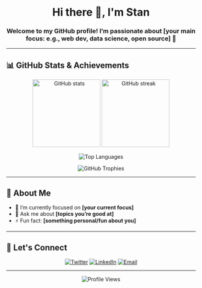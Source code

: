<!-- Profile Header -->
<h1 align="center">Hi there 👋, I'm Stan</h1>
<h3 align="center">Welcome to my GitHub profile! I’m passionate about [your main focus: e.g., web dev, data science, open source] 🚀</h3>

---

## 📊 GitHub Stats & Achievements

<p align="center">
  <!-- Total contributions/stats -->
  <img src="https://github-readme-stats.vercel.app/api?username=stanshopfans&show_icons=true&theme=github_dark&count_private=true" alt="GitHub stats" height="180"/>

  <!-- Streak counter -->
  <img src="https://github-readme-streak-stats.herokuapp.com?user=stanshopfans&theme=github-dark&date_format=M%20j%5B%2C%20Y%5D" alt="GitHub streak" height="180"/>
</p>

<p align="center">
  <!-- Top languages -->
  <img src="https://github-readme-stats.vercel.app/api/top-langs/?username=stanshopfans&layout=compact&theme=github_dark&langs_count=8" alt="Top Languages"/>
</p>

<p align="center">
  <!-- Trophy case -->
  <img src="https://github-profile-trophy.vercel.app/?username=stanshopfans&theme=darkhub&no-frame=true&column=6" alt="GitHub Trophies"/>
</p>

---

## 🌱 About Me

- 🧠 I’m currently focused on **[your current focus]**
- 💬 Ask me about **[topics you’re good at]**
- ⚡ Fun fact: **[something personal/fun about you]**

---

## 🔗 Let's Connect

<p align="center">
  <a href="https://twitter.com/YOUR_TWITTER"><img title="Twitter" src="https://img.shields.io/badge/Twitter-@YOUR_TWITTER-1DA1F2?logo=twitter"></a>
  <a href="https://linkedin.com/in/YOUR_LINKEDIN"><img title="LinkedIn" src="https://img.shields.io/badge/LinkedIn-YourProfile-blue?logo=linkedin"></a>
  <a href="mailto:your.email@example.com"><img title="Email" src="https://img.shields.io/badge/Email-youremail-blue?logo=gmail"></a>
</p>

---

<p align="center">
  <img src="https://komarev.com/ghpvc/?username=stanshopfans&color=blueviolet&style=flat-square" alt="Profile Views"/>
</p>
